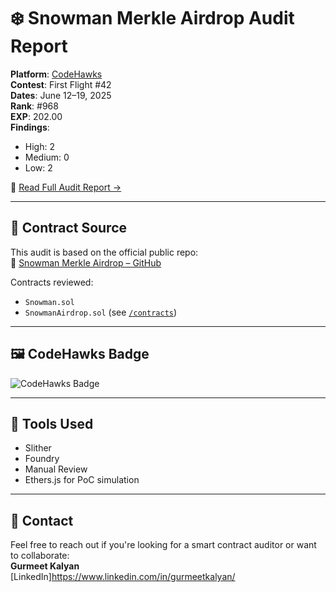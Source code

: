 # ❄️ Snowman Merkle Airdrop Audit Report

**Platform**: [CodeHawks](https://codehawks.cyfrin.io)  
**Contest**: First Flight #42  
**Dates**: June 12–19, 2025  
**Rank**: #968  
**EXP**: 202.00  
**Findings**:  
- High: 2  
- Medium: 0  
- Low: 2  

📄 [Read Full Audit Report →](./findings.md)

---

## 🔗 Contract Source

This audit is based on the official public repo:  
🔗 [Snowman Merkle Airdrop – GitHub](https://github.com/CodeHawks-Contests/2025-06-snowman-merkle-airdrop)

Contracts reviewed:
- `Snowman.sol`
- `SnowmanAirdrop.sol` (see [`/contracts`](./contracts))

---

## 🖼️ CodeHawks Badge

![CodeHawks Badge](./proofs/Gurmeet-stats.png)

---

## 🧰 Tools Used

- Slither
- Foundry
- Manual Review
- Ethers.js for PoC simulation

---

## 📩 Contact

Feel free to reach out if you're looking for a smart contract auditor or want to collaborate:  
**Gurmeet Kalyan**  
 [LinkedIn]https://www.linkedin.com/in/gurmeetkalyan/

